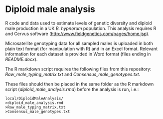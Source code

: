 # Diploid male analysis

R code and data used to estimate levels of genetic diversity and diploid male production in a UK _B. hypnorum_ population. This analysis requires R and Cervus software (http://www.fieldgenetics.com/pages/home.jsp).

Microsatellite genotyping data for all sampled males is uploaded in both plain text format (for manipulation with R) and in an Excel format. Relevant information for each dataset is provided in Word format (files ending in _README.docx_).

The R markdown script requires the following files from this repository: _Raw_male_typing_matrix.txt_ and _Consensus_male_genotypes.txt_.

These files should then be placed in the same folder as the R markdown script (_diploid_male_analysis.rmd_) before the analysis is run, i.e.:

    local/DiploidMaleAnalysis/
    >diploid_male_analysis.rmd
    >Raw_male_typing_matrix.txt
    >Consensus_male_genotypes.txt
